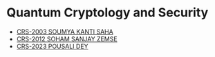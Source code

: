 # Quantum Cryptology and Security

- [CRS-2003 SOUMYA KANTI SAHA](./CRS-2003/README.md)
- [CRS-2012 SOHAM SANJAY ZEMSE](./CRS-2012/README.md)
- [CRS-2023 POUSALI DEY](./CRS-2023/README.md)
